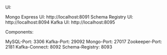 UI:

Mongo Express UI: http://localhost:8091
Schema Registry UI: http://localhost:8094
Kafka UI: http://localhost:8095

Components:

MySQL-Port: 3306
Kafka-Port: 29092
Mongo-Port: 27017
Zookeeper-Port: 2181
Kafka-Connect: 8092
Schema-Registry: 8093
